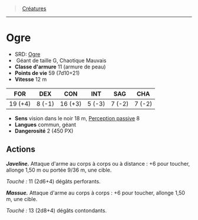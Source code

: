 ﻿---
!MonsterHD
Type: Géant
Size: G
Alignment: Chaotique Mauvais
ArmorClass: 11 (armure de peau)
HitPoints: 59 (7d10+21)
Speed: 12 m
Strength: 19 (+4)
Dexterity: ' 8 (-1)'
Constitution: 16 (+3)
Intelligence: ' 5 (-3)'
Wisdom: ' 7 (-2)'
Charisma: ' 7 (-2)'
Senses: vision dans le noir 18 m, [Perception passive](hd_abilities_dexterity_perception_passive.md) 8
Languages: commun, géant
Challenge: 2 (450 PX)
Id: monsters_hd.md#ogre
ParentLink: monsters_hd.md#créatures
Name: Ogre
ParentName: Créatures
NameLevel: 1
AltName: '[Ogre](srd_monsters_ogre.md)'
Attributes: {}
---
> [Créatures](hd_monsters.md)

---

# Ogre

- SRD: [Ogre](srd_monsters_ogre.md)
-  Géant de taille G, Chaotique Mauvais
- **Classe d'armure** 11 (armure de peau)
- **Points de vie** 59 (7d10+21)
- **Vitesse** 12 m

|FOR|DEX|CON|INT|SAG|CHA|
|---|---|---|---|---|---|
|19 (+4)| 8 (-1)|16 (+3)| 5 (-3)| 7 (-2)| 7 (-2)|

- **Sens** vision dans le noir 18 m, [Perception passive](hd_abilities_dexterity_perception_passive.md) 8
- **Langues** commun, géant
- **Dangerosité** 2 (450 PX)

## Actions

**_Javeline._** Attaque d'arme au corps à corps ou à distance : +6 pour toucher, allonge 1,50 m ou portée 9/36 m, une cible.

_Touché :_ 11 (2d6+4) dégâts perforants.

**_Massue._** Attaque d'arme au corps à corps : +6 pour toucher, allonge 1,50 m, une cible.

_Touché :_ 13 (2d8+4) dégâts contondants.

